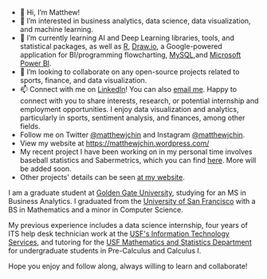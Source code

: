 - 👋 Hi, I’m Matthew! 
- 👀 I’m interested in business analytics, data science, data visualization, and machine learning. 
- 🌱 I’m currently learning AI and Deep Learning libraries, tools, and statistical packages, as well as [R](https://www.r-project.org/), [Draw.io](https://drawio-app.com/), a Google-powered application for BI/programming flowcharting, [MySQL](https://www.mysql.com/),and [Microsoft Power BI](https://powerbi.microsoft.com/en-us/).
- 💞️ I’m looking to collaborate on any open-source projects related to sports, finance, and data visualization. 
- 📫 Connect with me on [LinkedIn](https://www.linkedin.com/in/matthew-j-chin/)! You can also [email me](<mailto:mattchin813@gmail.com>).  Happy to connect with you to share interests, research, or potential internship and employment opportunities. I enjoy data visualization and analytics, particularly in sports, sentiment analysis, and finances, among other fields. 
- Follow me on Twitter [@matthewjchin](https://www.twitter.com/matthewjchin) and Instagram [@matthewjchin](https://www.instagram.com/matthewjchin/). 
- View my website at https://matthewjchin.wordpress.com/
- My recent project I have been working on in my personal time involves baseball statistics and Sabermetrics, which you can find [here](https://github.com/matthewjchin/baseballstats). More will be added soon. 
- Other projects' details can be seen [at my website](https://matthewjchin.wordpress.com/personal-projects/).

I am a graduate student at [Golden Gate University](https://www.ggu.edu/), studying for an MS in Business Analytics. 
I graduated from the [University of San Francisco](https://www.usfca.edu/) with a BS in Mathematics and a minor in Computer Science. 

My previous experience includes a data science internship, four years of ITS help desk technician work at the [USF's Information Technology Services](https://myusf.usfca.edu/its), and tutoring for the [USF Mathematics and Statistics Department](https://myusf.usfca.edu/arts-sciences/mathematics) for undergraduate students in Pre-Calculus and Calculus I. 

Hope you enjoy and follow along, always willing to learn and collaborate!

